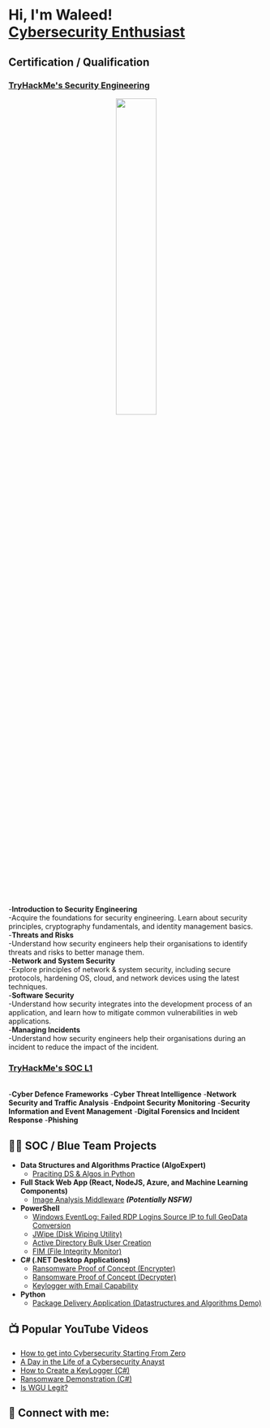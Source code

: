  <h1>Hi, I'm Waleed! <br/><a href="https://www.linkedin.com/in/mohammed-waleed-9358881b0/">Cybersecurity Enthusiast</a> </h1>
<h2> Certification / Qualification  </h2>
<h3><a href="https://www.tryhackme.com/">TryHackMe's Security Engineering</a></h3>
<p align="center"><img src="https://tryhackme-certificates.s3-eu-west-1.amazonaws.com/THM-EONT1KZEP5.png" height="40%" width="40%" /><p/></p> <br/>
-<b>Introduction to Security Engineering</b><br/>-Acquire the foundations for security engineering. Learn about security principles, cryptography fundamentals, and identity management basics.<br/>
-<b>Threats and Risks</b><br/>-Understand how security engineers help their organisations to identify threats and risks to better manage them.<br/>
-<b>Network and System Security</b><br/>-Explore principles of network & system security, including secure protocols, hardening OS, cloud, and network devices using the latest techniques.<br/>
-<b>Software Security</b><br/>-Understand how security integrates into the development process of an application, and learn how to mitigate common vulnerabilities in web applications.<br/>
-<b>Managing Incidents</b><br/>-Understand how security engineers help their organisations during an incident to reduce the impact of the incident.

<h3><a href="https://www.tryhackme.com/">TryHackMe's SOC L1 </a></h3>
<br />
-<b>Cyber Defence Frameworks</b>
-<b>Cyber Threat Intelligence</b>
-<b>Network Security and Traffic Analysis</b>
-<b>Endpoint Security Monitoring</b>
-<b>Security Information and Event Management</b>
-<b>Digital Forensics and Incident Response</b>
-<b>Phishing</b>

<h2>👨‍💻 SOC / Blue Team Projects </h2>

- <b>Data Structures and Algorithms Practice (AlgoExpert)</b>
  - [Praciting DS & Algos in Python](https://github.com/joshmadakor1/Algorithms-Practice)
- <b>Full Stack Web App (React, NodeJS, Azure, and Machine Learning Components)</b>
  - [Image Analysis Middleware](https://github.com/joshmadakor1/4chan-Image-Analysis-Middleware-C964) <b><i>(Potentially NSFW)</b></i>
- <b>PowerShell</b>
  - [Windows EventLog: Failed RDP Logins Source IP to full GeoData Conversion](https://github.com/joshmadakor1/Sentinel-Lab)
  - [JWipe (Disk Wiping Utility)](https://github.com/joshmadakor1/Jwipe.PowerShell)
  - [Active Directory Bulk User Creation](https://github.com/joshmadakor1/AD_PS)
  - [FIM (File Integrity Monitor)](https://github.com/joshmadakor1/PowerShell-Integrity-FIM)
- <b>C# (.NET Desktop Applications)</b>
  - [Ransomware Proof of Concept (Encrypter)](https://github.com/joshmadakor1/EncrypterPOC)
  - [Ransomware Proof of Concept (Decrypter)](https://github.com/joshmadakor1/DecrypterPOC)
  - [Keylogger with Email Capability](https://github.com/joshmadakor1/Key-Logger-With-Email)
- <b>Python</b>
  - [Package Delivery Application (Datastructures and Algorithms Demo)](https://github.com/joshmadakor1/Package-Delivery-Pathfinding-Algorithm)

<h2>📺 Popular YouTube Videos</h2>

- [How to get into Cybersecurity Starting From Zero](https://www.youtube.com/watch?v=a83ASGn_V_s)
- [A Day in the Life of a Cybersecurity Anayst](https://www.youtube.com/watch?v=uHy3oM7NnoU)
- [How to Create a KeyLogger (C#)](https://www.youtube.com/watch?v=N-L9hklSlNk)
- [Ransomware Demonstration (C#)](https://www.youtube.com/watch?v=OfvdQeh79s0)
- [Is WGU Legit?](https://www.youtube.com/watch?v=E2MwRWxDBkA)

<h2> 🤳 Connect with me:</h2>

[twitter]: https://twitter.com/joshmadakor
[youtube]: https://www.youtube.com/c/joshmadakor
[instagram]: https://www.instagram.com/joshmadakor/
[linkedin]: https://linkedin.com/in/joshmadakor

